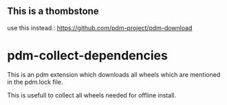 ## This is a thombstone

use this instead.: https://github.com/pdm-project/pdm-download

# pdm-collect-dependencies

This is an pdm extension which downloads all wheels which are mentioned in the pdm.lock file.

This is usefull to collect all wheels needed for offline install.


